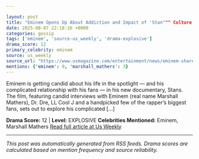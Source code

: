 ```yaml
---

layout: post
title: "Eminem Opens Up About Addiction and Impact of 'Stan""" Culture in New Doc"""
date: 2025-08-07 22:18:16 +0000
categories: gossip
tags: ['eminem', 'source-us_weekly', 'drama-explosive']
drama_score: 12
primary_celebrity: eminem
source: us_weekly
source_url: "https://www.usmagazine.com/entertainment/news/eminem-shares-addiction-and-stan-culture-struggles-in-new-doc/"""
mentions: {'eminem': 9, 'marshall_mathers': 3}
---
```


Eminem is getting candid about his life in the spotlight — and his complicated relationship with his fans — in his new documentary, Stans. The film, featuring candid interviews with Eminem (real name Marshall Mathers), Dr. Dre, LL Cool J and a handpicked few of the rapper’s biggest fans, sets out to explore his complicated […]

**Drama Score:** 12 | **Level:** EXPLOSIVE **Celebrities Mentioned:** Eminem, Marshall Mathers [Read full article at Us Weekly](https://www.usmagazine.com/entertainment/news/eminem-shares-addiction-and-stan-culture-struggles-in-new-doc/)

---

*This post was automatically generated from RSS feeds. Drama scores are calculated based on mention frequency and source reliability.*